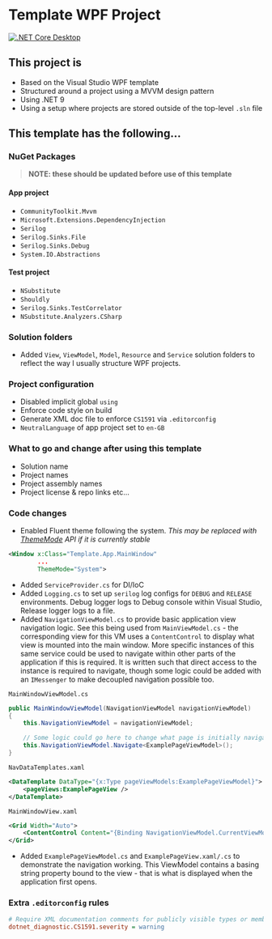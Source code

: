 # Template WPF Project

[![.NET Core Desktop](https://github.com/Reeceeboii/WPF-Template/actions/workflows/dotnet-desktop.yml/badge.svg)](https://github.com/Reeceeboii/WPF-Template/actions/workflows/dotnet-desktop.yml)

## This project is

- Based on the Visual Studio WPF template
- Structured around a project using a MVVM design pattern
- Using .NET 9
- Using a setup where projects are stored outside of the top-level `.sln` file

## This template has the following...

### NuGet Packages

> **NOTE: these should be updated before use of this template**

#### App project

- `CommunityToolkit.Mvvm`
- `Microsoft.Extensions.DependencyInjection`
- `Serilog`
- `Serilog.Sinks.File`
- `Serilog.Sinks.Debug`
- `System.IO.Abstractions`

#### Test project

- `NSubstitute`
- `Shouldly`
- `Serilog.Sinks.TestCorrelator`
- `NSubstitute.Analyzers.CSharp`

### Solution folders

- Added `View`, `ViewModel`, `Model`, `Resource` and `Service` solution folders to reflect the way I usually structure WPF projects.

### Project configuration

- Disabled implicit global `using`
- Enforce code style on build
- Generate XML doc file to enforce `CS1591` via `.editorconfig`
- `NeutralLanguage` of app project set to `en-GB`

### What to go and change after using this template

- Solution name
- Project names
- Project assembly names
- Project license & repo links etc...

### Code changes

- Enabled Fluent theme following the system. *This may be replaced with [ThemeMode](https://learn.microsoft.com/en-us/dotnet/desktop/wpf/whats-new/net90#set-in-code) API if it is currently stable*

```xml
<Window x:Class="Template.App.MainWindow"
        ...
        ThemeMode="System">
```

- Added `ServiceProvider.cs` for DI/IoC
- Added `Logging.cs` to set up `serilog` log configs for `DEBUG` and `RELEASE` environments. Debug logger logs to Debug console within Visual Studio, Release logger logs to a file.
- Added `NavigationViewModel.cs` to provide basic application view navigation logic. See this being used from `MainViewModel.cs` - the corresponding view for this VM uses a `ContentControl` to display what view is mounted into the main window. More specific instances of this same service could be used to navigate within other parts of the application if this is required. It is written such that direct access to the instance is required to navigate, though some logic could be added with an `IMessenger` to make decoupled navigation possible too.


`MainWindowViewModel.cs`
```csharp
public MainWindowViewModel(NavigationViewModel navigationViewModel)
{
    this.NavigationViewModel = navigationViewModel;

    // Some logic could go here to change what page is initially navigated to...
    this.NavigationViewModel.Navigate<ExamplePageViewModel>();
}
```

`NavDataTemplates.xaml`
```xml
<DataTemplate DataType="{x:Type pageViewModels:ExamplePageViewModel}">
    <pageViews:ExamplePageView />
</DataTemplate>
```

`MainWindowView.xaml`
```xml
<Grid Width="Auto">
    <ContentControl Content="{Binding NavigationViewModel.CurrentViewModel}" />
</Grid>
```

- Added `ExamplePageViewModel.cs` and `ExamplePageView.xaml/.cs` to demonstrate the navigation working. This ViewModel contains a basing string property bound to the view - that is what is displayed when the application first opens.

### Extra `.editorconfig` rules

```ini
# Require XML documentation comments for publicly visible types or members
dotnet_diagnostic.CS1591.severity = warning
```
